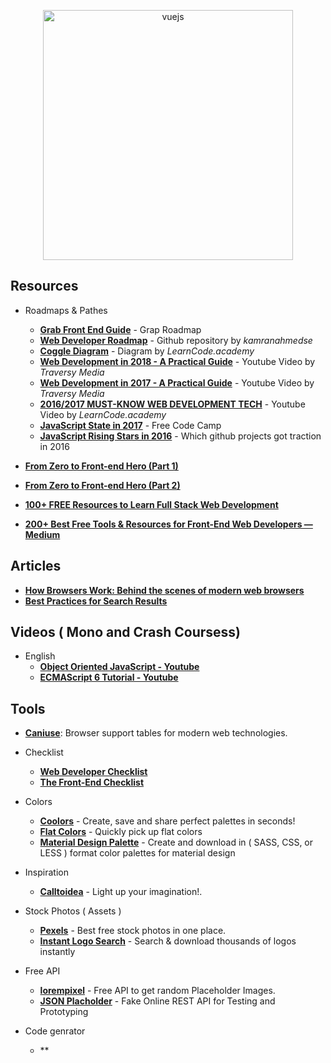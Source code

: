 <p align="center">
  <img width="400" src="https://cdn.dribbble.com/users/751348/screenshots/2329465/open-position-frontend-developer-dribbble-2-preview.png"  alt="vuejs">
</p>

## Resources

* Roadmaps & Pathes
  * **[Grab Front End Guide](https://github.com/grab/front-end-guide)** - Grap Roadmap
  * **[Web Developer Roadmap](https://github.com/kamranahmedse/developer-roadmap)** - Github repository by _kamranahmedse_
  * **[Coggle Diagram](https://coggle.it/diagram/Vz9LvW8byvN0I38x)** - Diagram by _LearnCode.academy_
  * **[Web Development in 2018 - A Practical Guide](https://www.youtube.com/watch?v=Zftx68K-1D4)** - Youtube Video by _Traversy Media_
  * **[Web Development in 2017 - A Practical Guide](https://www.youtube.com/watch?v=9hDKfBKuXjI)** - Youtube Video by _Traversy Media_
  * **[2016/2017 MUST-KNOW WEB DEVELOPMENT TECH](https://www.youtube.com/watch?v=sBzRwzY7G-k)** - Youtube Video by _LearnCode.academy_
  * **[JavaScript State in 2017](https://medium.freecodecamp.org/a-look-back-at-the-state-of-javascript-in-2017-a5b7f562e977)** - Free Code Camp
  * **[JavaScript Rising Stars in 2016](https://risingstars2016.js.org/)** - Which github projects got traction in 2016

* **[From Zero to Front-end Hero (Part 1)](https://medium.freecodecamp.com/from-zero-to-front-end-hero-part-1-7d4f7f0bff02)**
* **[From Zero to Front-end Hero (Part 2)](https://medium.freecodecamp.com/from-zero-to-front-end-hero-part-2-adfa4824da9b)**
* **[100+ FREE Resources to Learn Full Stack Web Development](https://github.com/bmorelli25/Become-A-Full-Stack-Web-Developer)**
* **[200+ Best Free Tools & Resources for Front-End Web Developers — Medium](https://medium.com/@ti_asif/200-best-free-tools-resources-for-front-end-web-developers-3fb3c415a643#.oq3s5llo4)**

## Articles

* **[How Browsers Work: Behind the scenes of modern web browsers](https://www.html5rocks.com/en/tutorials/internals/howbrowserswork/)**
* **[Best Practices for Search Results](https://uxplanet.org/best-practices-for-search-results-1bbed9d7a311)**

## Videos ( Mono and Crash Coursess)

* English
  * **[Object Oriented JavaScript - Youtube](https://www.youtube.com/watch?v=O8wwnhdkPE4)**
  * **[ECMAScript 6 Tutorial - Youtube](https://www.youtube.com/watch?v=Jakoi0G8lBg&t=2s)**

## Tools

* **[Caniuse](http://caniuse.com/)**: Browser support tables for modern web technologies.

- Checklist

  * **[Web Developer Checklist](http://webdevchecklist.com/)**
  * **[The Front-End Checklist](https://frontendchecklist.io/)**

- Colors

  * **[Coolors](https://coolors.co/)** - Create, save and share perfect palettes in seconds!
  * **[Flat Colors](http://flatuicolors.com/)** - Quickly pick up flat colors
  * **[Material Design Palette](https://www.materialpalette.com/)** - Create and download in ( SASS, CSS, or LESS ) format color palettes for material design

- Inspiration

  * **[Calltoidea](http://www.calltoidea.com/)** - Light up your imagination!.

- Stock Photos ( Assets )

  * **[Pexels](https://www.pexels.com/)** - Best free stock photos in one place.
  * **[Instant Logo Search](http://instantlogosearch.com/)** - Search & download thousands of logos instantly

- Free API

  * **[lorempixel](http://lorempixel.com/)** - Free API to get random Placeholder Images.
  * **[JSON Placholder](https://jsonplaceholder.typicode.com/)** - Fake Online REST API for Testing and Prototyping

- Code genrator
  * \*\*[]()
